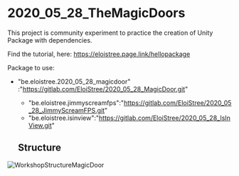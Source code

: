 # 2020_05_28_TheMagicDoors
This project is community experiment to practice the creation of Unity Package with dependencies.

Find the tutorial, here: 
https://eloistree.page.link/hellopackage


Package to use:
- "be.eloistree.2020_05_28_magicdoor" :"https://gitlab.com/EloiStree/2020_05_28_MagicDoor.git"
  - "be.eloistree.jimmyscreamfps":"https://gitlab.com/EloiStree/2020_05_28_JimmyScreamFPS.git"
  - "be.eloistree.isinview":"https://gitlab.com/EloiStree/2020_05_28_IsInView.git"
  
  ## Structure
 ![WorkshopStructureMagicDoor](https://user-images.githubusercontent.com/20149493/83193215-f04b6400-a136-11ea-8885-539d17116301.jpg)
